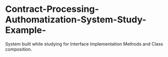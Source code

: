 # Contract-Processing-Authomatization-System-Study-Example-
System built while studying for Interface Implementation Methods and Class composition.
